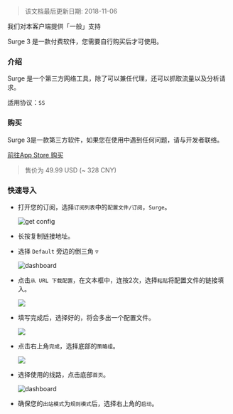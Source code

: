 > 该文档最后更新日期: 2018-11-06

<p class="info">我们对本客户端提供「一般」支持</p>

<p class="tip">Surge 3 是一款付费软件，您需要自行购买后才可使用。</p>

### 介绍

Surge 是一个第三方网络工具，除了可以兼任代理，还可以抓取流量以及分析请求。

适用协议：`SS`

### 购买

<p class="tip">Surge 3是一款第三方软件，如果您在使用中遇到任何问题，请与开发者联络。</p>

[前往App Store 购买](https://itunes.apple.com/cn/app/surge-3-web-developer-tool/id1329879957)


> 售价为 49.99 USD (~ 328 CNY)

### 快速导入

- 打开您的订阅，选择`订阅列表`中的`配置文件/订阅`，`Surge`。

	![get config](https://img.niconode.co/20180510130405634787VSj10Ubmx7q5Eq.png)

- 长按复制链接地址。

- 选择 `Default` 旁边的倒三角 `▽`

	![dashboard](https://img.niconode.co/2018060613413257291VrdhakGqOSKtiat.jpg)

- 点击`从 URL 下载配置`，在文本框中，连按2次，选择`粘贴`将配置文件的链接填入。

	![](https://img.niconode.co/2018060712495550659nRwfZ5YrGsUuhiY.png)

- 填写完成后，选择好的，将会多出一个配置文件。

	![](https://img.niconode.co/2018060712435326419uoTGWyNcPSnHLm2.png)

- 点击右上角`完成`，选择底部的`策略组`。

	![](https://img.niconode.co/2018060712481487158X2dNAzaKP97bIm7.png)

- 选择使用的线路，点击底部`首页`。

	![dashboard](https://img.niconode.co/2018060712491982094B7t9W8UZSNN5d7Q.png)

- 确保您的`出站模式`为`规则模式`后，选择右上角的`启动`。

